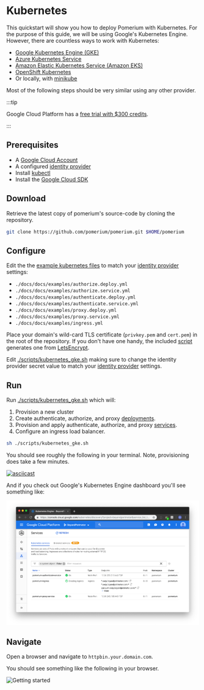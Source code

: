 # Kubernetes

This quickstart will show you how to deploy Pomerium with Kubernetes. For the purpose of this guide, we will be using Google's Kubernetes Engine. However, there are countless ways to work with Kubernetes:

- [Google Kubernetes Engine (GKE)](https://cloud.google.com/kubernetes-engine/)
- [Azure Kubernetes Service](https://azure.microsoft.com/en-us/services/kubernetes-service/)
- [Amazon Elastic Kubernetes Service (Amazon EKS)](https://aws.amazon.com/eks/)
- [OpenShift Kubernetes](https://www.openshift.com/learn/topics/kubernetes/)
- Or locally, with [minikube](https://kubernetes.io/docs/setup/minikube/)

Most of the following steps should be very similar using any other provider.

:::tip

Google Cloud Platform has a [free trial with $300 credits](https://cloud.google.com/free/docs/gcp-free-tier).

:::

## Prerequisites

- A [Google Cloud Account](https://console.cloud.google.com/)
- A configured [identity provider]
- Install [kubectl](https://kubernetes.io/docs/tasks/tools/install-kubectl/)
- Install the [Google Cloud SDK](https://cloud.google.com/kubernetes-engine/docs/quickstart)

## Download

Retrieve the latest copy of pomerium's source-code by cloning the repository.

```bash
git clone https://github.com/pomerium/pomerium.git $HOME/pomerium
```

## Configure

Edit the the [example kubernetes files][./scripts/kubernetes_gke.sh] to match your [identity provider] settings:

- `./docs/docs/examples/authorize.deploy.yml`
- `./docs/docs/examples/authorize.service.yml`
- `./docs/docs/examples/authenticate.deploy.yml`
- `./docs/docs/examples/authenticate.service.yml`
- `./docs/docs/examples/proxy.deploy.yml`
- `./docs/docs/examples/proxy.service.yml`
- `./docs/docs/examples/ingress.yml`

Place your domain's wild-card TLS certificate (`privkey.pem` and `cert.pem`) in the root of the repository. If you don't have one handy, the included [script] generates one from [LetsEncrypt].

Edit [./scripts/kubernetes_gke.sh] making sure to change the identity provider secret value to match your [identity provider] settings.

## Run

Run [./scripts/kubernetes_gke.sh] which will:

1. Provision a new cluster
2. Create authenticate, authorize, and proxy [deployments](https://cloud.google.com/kubernetes-engine/docs/concepts/deployment).
3. Provision and apply authenticate, authorize, and proxy [services](https://cloud.google.com/kubernetes-engine/docs/concepts/service).
4. Configure an ingress load balancer.

```bash
sh ./scripts/kubernetes_gke.sh
```

You should see roughly the following in your terminal. Note, provisioning does take a few minutes.

[![asciicast](https://asciinema.org/a/223821.svg)](https://asciinema.org/a/223821)

And if you check out Google's Kubernetes Engine dashboard you'll see something like:

![Google's Kubernetes Engine dashboard](./kubernetes-gke.png)

## Navigate

Open a browser and navigate to `httpbin.your.domain.com`.

You should see something like the following in your browser.

![Getting started](./get-started.gif)

[./scripts/kubernetes_gke.sh]: ../docs/examples.html#google-kubernetes-engine
[example kubernetes files]: ../docs/examples.html#google-kubernetes-engine
[helloworld]: https://hub.docker.com/r/tutum/hello-world
[httpbin]: https://httpbin.org/
[identity provider]: ../docs/identity-providers.md
[letsencrypt]: https://letsencrypt.org/
[script]: https://github.com/pomerium/pomerium/blob/master/scripts/generate_wildcard_cert.sh
